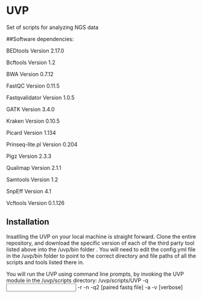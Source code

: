 # UVP

Set of scripts for analyzing NGS data

##Software dependencies:

BEDtools Version 2.17.0

Bcftools Version 1.2 

BWA Version 0.7.12

FastQC Version 0.11.5

Fastqvalidator Version 1.0.5

GATK Version 3.4.0

Kraken Version 0.10.5

Picard Version 1.134

Prinseq-lite.pl Version 0.204

Pigz Version 2.3.3

Qualimap Version 2.1.1

Samtools Version 1.2

SnpEff Version 4.1

Vcftools Version 0.1.126

## Installation

Insatlling the UVP on your local machine is straight forward. Clone the entire repository, and download the specific version of each of the third party tool listed above into the <Directory Path>/uvp/bin folder . You will need to edit the config.yml file in the <Directory Path>/uvp/bin folder to point to the correct directory and file paths of all the scripts and tools listed there in.

You will run the UVP using command line prompts, by invoking the UVP module in the <Directory Path>/uvp/scripts directory:
  <Directory Path>/uvp/scripts/UVP -q <input fastq> -r <path to H37Rv reference genome fasta file> -n <sample name> -q2 [paired fastq file] -a -v [verbose] 
  




